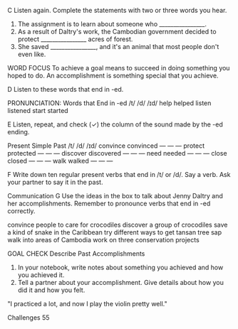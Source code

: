 C Listen again. Complete the statements with two or three words you hear.
1. The assignment is to learn about someone who ________________.
2. As a result of Daltry's work, the Cambodian government decided to protect ________________ acres of forest.
3. She saved ________________, and it's an animal that most people don't even like.

WORD FOCUS
To achieve a goal means to succeed in doing something you hoped to do.
An accomplishment is something special that you achieve.

D Listen to these words that end in -ed.

PRONUNCIATION: Words that End in -ed
/t/         /d/         /ɪd/
help helped   listen listened   start started

E Listen, repeat, and check (✓) the column of the sound made by the -ed ending.

Present         Simple Past   /t/   /d/   /ɪd/
convince        convinced     —    —    —
protect         protected     —    —    —
discover        discovered    —    —    —
need            needed        —    —    —
close           closed        —    —    —
walk            walked        —    —    —

F Write down ten regular present verbs that end in /t/ or /d/. Say a verb. Ask your partner to say it in the past.

Communication
G Use the ideas in the box to talk about Jenny Daltry and her accomplishments. Remember to pronounce verbs that end in -ed correctly.

convince people to care for crocodiles   discover a group of crocodiles
save a kind of snake in the Caribbean    try different ways to get tansan tree sap
walk into areas of Cambodia              work on three conservation projects

GOAL CHECK Describe Past Accomplishments
1. In your notebook, write notes about something you achieved and how you achieved it.
2. Tell a partner about your accomplishment. Give details about how you did it and how you felt.

"I practiced a lot, and now I play the violin pretty well."

Challenges 55